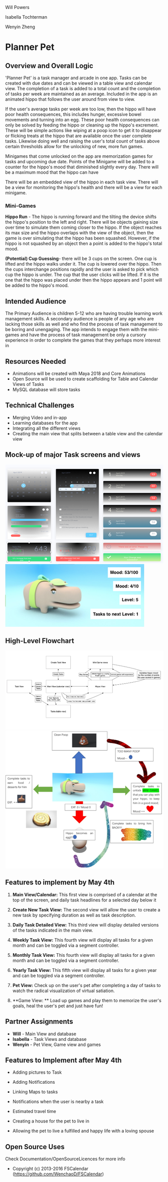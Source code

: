 Will Powers

Isabella Tochterman

Wenyin Zheng

# Planner Pet

## Overview and Overall Logic

'Planner Pet' is a task manager and arcade in one app. Tasks can be created with due dates and can be viewed in a table view and calendar view. The completion of a task is added to a total count and the completion of tasks per week are maintained as an average. Included in the app is an animated hippo that follows the user around from view to view. 

If the user's average tasks per week are too low, then the hippo will have poor health consequences, this includes hunger, excessive bowel movements and turning into an egg. These poor health consequences can only be solved by feeding the hippo or cleaning up the hippo's excrement. These will be simple actions like wiping at a poop icon to get it to disappear or flicking treats at the hippo that are available once the user complete tasks. Likewise doing well and raising the user's total count of tasks above certain thresholds allow for the unlocking of new, more fun games. 

Minigames that come unlocked on the app are memorization games for tasks and upcoming due date. Points of the Minigame will be added to a counter for the hippo's mood that diminished slightly every day. There will be a maximum mood that the hippo can have

There will be an embedded view of the hippo in each task view. There will be a view for monitoring the hippo's health and there will be a view for each minigame.

### Mini-Games

**Hippo Run** - The hippo is running forward and the tilting the device shifts the hippo's position to the left and right. There will be objects gaining size over time to simulate them coming closer to the hippo. If the object reaches its max size and the hippo overlaps with the view of the object, then the game is over simulating that the hippo has been squashed. However, if the hippo is not squashed by an object then a point is added to the hippo's total mood.

**(Potential) Cup Guessing**- there will be 3 cups on the screen. One cup is lifted and the hippo walks under it. The cup is lowered over the hippo. Then the cups interchange positions rapidly and the user is asked to pick which cup the hippo is under. The cup that the user clicks will be lifted. If it is the one that the hippo was placed under then the hippo appears and 1 point will be added to the hippo's mood.

## Intended Audience

The Primary Audience is children 5-12 who are having trouble learning work management skills. A secondary audience is people of any age who are lacking those skills as well and who find the process of task management to be boring and unengaging. The app intends to engage them with the mini-games and have the process of task management be only a cursory experience in order to complete the games that they perhaps more interest in
	
## Resources Needed
* Animations will be created with Maya 2018 and Core Animations
*	Open Source will be used to create scaffolding for Table and Calendar Views of Tasks
*	MySQL database will store tasks

## Technical Challenges
*	Merging Video and in-app 
*	Learning databases for the app 
*	Integrating all the different views
*	Creating the main view that splits between a table view and the calendar view

## Mock-up of major Task screens and views

![](documentation/mockup1.png)
![](documentation/mockup2.png)
 
## High-Level Flowchart

![](documentation/flowchart1.png)
![](documentation/flowchart2.png)
 
## Features to implement by May 4th

1. **Main View/Calendar:** 
This first view is comprised of a calendar at the top of the screen, and daily task headlines for a selected day below it  

2.   **Create New Task View:**
The second view will allow the user to create a new task by specifying duration as well as task description. 

3.   **Daily Task Detailed View:**
This third view will display detailed versions of the tasks indicated in the main view. 

4.   **Weekly Task View:**
This fourth view will display all tasks for a given month and can be toggled via a segment controller.

5.  **Monthly Task View:**
This fourth view will display all tasks for a given month and can be toggled via a segment controller.

5.   **Yearly Task View:**
This fifth view will display all tasks for a given year and can be toggled via a segment controller.

6.   **Pet View:**
Check up on the user's pet after completing a day of tasks to watch the radical visualization of virtual satiation. 

7.   **Game View: **
Load up games and play them to memorize the user's goals, heal the user's pet and just have fun! 


## Partner Assignments

* **Will** - Main View and database
* **Isabella** - Task Views and database
* **Wenyin** - Pet View, Game view and games

## Features to Implement after May 4th

*	Adding pictures to Task

*	Adding Notifications
*	Linking Maps to tasks
 *	Notifications when the user is nearby a task
 *	Estimated travel time

*	Creating a house for the pet to live in

*	Allowing the pet to live a fulfilled and happy life with a loving spouse

## Open Source Uses
Check Documentation/OpenSourceLicences for more info

* Copyright (c) 2013-2016 FSCalendar (https://github.com/WenchaoD/FSCalendar)
